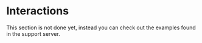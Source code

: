 # Interactions

This section is not done yet, instead you can check out the examples found in the support server.